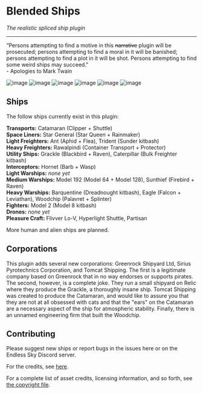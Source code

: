# Blended Ships

_The realistic spliced ship plugin_

---

“Persons attempting to find a motive in this ~~narrative~~ plugin will be prosecuted; persons attempting to find a moral in it will be banished; persons attempting to find a plot in it will be shot. Persons attempting to find some weird ships may succeed."  
\- Apologies to Mark Twain

![image](https://badgen.net/github/release/mOctave/blended-ships)
![image](https://badgen.net/github/license/mOctave/blended-ships)
![image](https://badgen.net/github/assets-dl/mOctave/blended-ships)
![image](https://badgen.net/github/milestones/mOctave/blended-ships/1.1)
![image](https://badgen.net/github/checks/mOctave/blended-ships/main/spellcheck)
![image](https://badgen.net/github/checks/mOctave/blended-ships/main/test-parse?label=parsing)

## Ships

The follow ships currently exist in this plugin:

__Transports:__ Catamaran (Clipper + Shuttle)  
__Space Liners:__ Star General (Star Queen + Rainmaker)  
__Light Freighters:__ Ant (Aphid + Flea), Trident (Sunder kitbash)  
__Heavy Freighters:__ Rawalpindi (Container Transport + Protector)  
__Utility Ships:__ Grackle (Blackbird + Raven), Caterpillar (Bulk Freighter kitbash)  
__Interceptors:__ Hornet (Barb + Wasp)  
__Light Warships:__ _none yet_  
__Medium Warships:__ Model 192 (Model 64 + Model 128), Sunthief (Firebird + Raven)  
__Heavy Warships:__ Barquentine (Dreadnought kitbash), Eagle (Falcon + Leviathan), Woodchip (Palavret + Splinter)  
__Fighters:__ Model 2 (Model 8 kitbash)  
__Drones:__ _none yet_  
__Pleasure Craft:__ Flivver Lo-V, Hyperlight Shuttle, Partisan

More human and alien ships are planned.

## Corporations

This plugin adds several new corporations: Greenrock Shipyard Ltd, Sirius Pyrotechnics Corporation, and Tomcat Shipping. The first is a legitimate company based on Greenrock that in no way endorses or supports pirates. The second, however, is a complete joke. They run a small shipyard on Relic where they produce the Grackle, a thoroughly insane ship. Tomcat Shipping was created to produce the Catamaran, and would like to assure you that they are not at all obsessed with cats and that the "ears" on the Catamaran are a necessary aspect of the ship for atmospheric stability. Finally, there is an unnamed engineering firm that built the Woodchip.

## Contributing

Please suggest new ships or report bugs in the issues here or on the Endless Sky Discord server.

For the credits, see [here](credits.txt).

For a complete list of asset credits, licensing information, and so forth, see [the copyright file](copyright).
